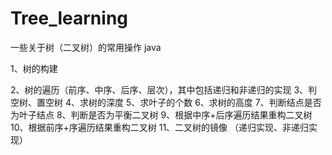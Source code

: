 # Tree_learning
一些关于树（二叉树）的常用操作 java

1、树的构建

2、树的遍历（前序、中序、后序、层次），其中包括递归和非递归的实现
3、判空树、置空树
4、求树的深度
5、求叶子的个数
6、求树的高度
7、判断结点是否为叶子结点
8、判断是否为平衡二叉树
9、根据中序+后序遍历结果重构二叉树
10、根据前序+序遍历结果重构二叉树
11、二叉树的镜像 （递归实现、非递归实现）
